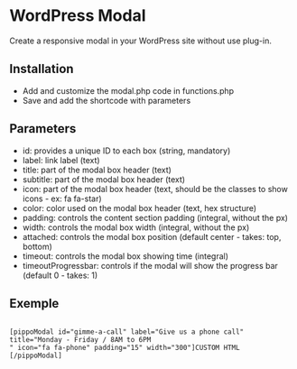 # WordPress Modal
Create a responsive modal in your WordPress site without use plug-in.

## Installation
- Add and customize the modal.php code in functions.php 
- Save and add the shortcode with parameters

## Parameters
- id: provides a unique ID to each box (string, mandatory)
- label: link label (text)
- title: part of the modal box header (text)
- subtitle: part of the modal box header (text)
- icon: part of the modal box header (text, should be the classes to show icons - ex: fa fa-star)
- color: color used on the modal box header (text, hex structure)
- padding: controls the content section padding (integral, without the px)
- width: controls the modal box width (integral, without the px)
- attached: controls the modal box position (default center - takes: top, bottom)
- timeout: controls the modal box showing time (integral)
- timeoutProgressbar: controls if the modal will show the progress bar (default 0 - takes: 1)

## Exemple 
<code>
[pippoModal id="gimme-a-call" label="Give us a phone call" title="Monday - Friday / 8AM to 6PM
" icon="fa fa-phone" padding="15" width="300"]CUSTOM HTML [/pippoModal]
</code>
